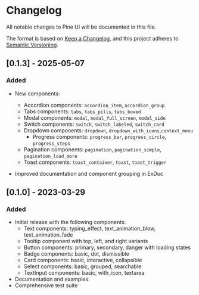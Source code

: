 # Changelog

All notable changes to Pine UI will be documented in this file.

The format is based on [Keep a Changelog](https://keepachangelog.com/en/1.0.0/),
and this project adheres to [Semantic Versioning](https://semver.org/spec/v2.0.0.html).

## [0.1.3] - 2025-05-07

### Added

- New components:
  - Accordion components: `accordion_item`, `accordion_group`
  - Tabs components: `tabs`, `tabs_pills`, `tabs_boxed`
  - Modal components: `modal`, `modal_full_screen`, `modal_side`
  - Switch components: `switch`, `switch_labeled`, `switch_card`
  - Dropdown components: `dropdown`, `dropdown_with_icons`,`context_menu`
    - Progress components: `progress_bar`, `progress_circle`, `progress_steps`
  - Pagination components: `pagination`, `pagination_simple`, `pagination_load_more`
  - Toast components: `toast_container`, `toast`, `toast_trigger`

- Improved documentation and component grouping in ExDoc

## [0.1.0] - 2023-03-29

### Added

- Initial release with the following components:
  - Text components: typing_effect, text_animation_blow, text_animation_fade
  - Tooltip component with top, left, and right variants
  - Button components: primary, secondary, danger with loading states
  - Badge components: basic, dot, dismissible
  - Card components: basic, interactive, collapsible
  - Select components: basic, grouped, searchable
  - TextInput components: basic, with_icon, textarea
- Documentation and examples
- Comprehensive test suite
